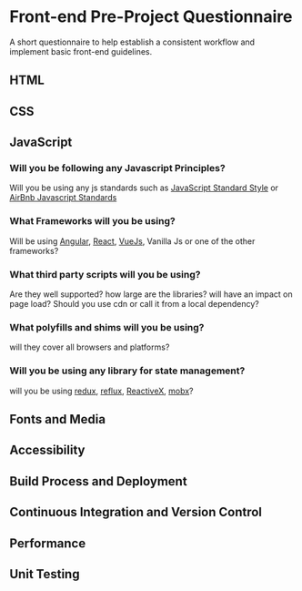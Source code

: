# Front-end Pre-Project Questionnaire
A short questionnaire to help establish a consistent workflow and implement basic front-end guidelines. 


## HTML


## CSS


## JavaScript

### Will you be following any Javascript Principles?
Will you be using any js standards such as [JavaScript Standard Style](https://standardjs.com/) or [AirBnb Javascript Standards](https://github.com/airbnb/javascript)
### What Frameworks will you be using?
Will be using [Angular](https://angular.io/), [React](https://facebook.github.io/react/), [VueJs](https://vuejs.org/), Vanilla Js or one of the other frameworks?
### What third party scripts will you be using?
Are they well supported?
how large are the libraries? will have an impact on page load?
Should you use cdn or call it from a local dependency?
### What polyfills and shims will you be using?
will they cover all browsers and platforms?
### Will you be using any library for state management?
will you be using [redux](http://redux.js.org/), [reflux](https://github.com/reflux/refluxjs), [ReactiveX](http://reactivex.io/), [mobx](https://github.com/mobxjs/mobx)?

## Fonts and Media


## Accessibility



## Build Process and Deployment


## Continuous Integration and Version Control


## Performance


## Unit Testing
